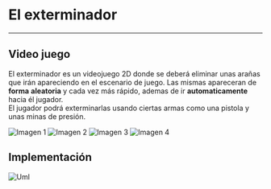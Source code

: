 # El exterminador #

----------

## Video juego ##
El exterminador es un videojuego 2D donde se deberá eliminar unas arañas que irán apareciendo en el escenario de juego. Las mismas apareceran de **forma** **aleatoria** y cada vez más rápido, ademas de ir **automaticamente** hacia él jugador.  
El jugador podrá exterminarlas usando ciertas armas como una pistola y unas minas de presión.

![Imagen 1][1]  ![Imagen 2][2] ![Imagen 3][3] ![Imagen 4][4] 

 [1]: https://imgur.com/n8Sy4rU.png
 [2]: https://i.imgur.com/OwbCtUS.png
 [3]: https://imgur.com/r6Cr8db.png
 [4]: https://i.imgur.com/aTN9TW4.png
 
## Implementación ##

![Uml](https://i.imgur.com/8J1uFlX.png)
